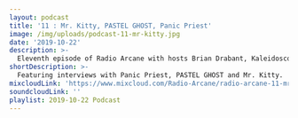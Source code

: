 ```yaml
---
layout: podcast
title: '11 : Mr. Kitty, PASTEL GHOST, Panic Priest'
image: /img/uploads/podcast-11-mr-kitty.jpg
date: '2019-10-22'
description: >-
  Eleventh episode of Radio Arcane with hosts Brian Drabant, Kaleidoscope, Sorrow Vomit, Motuvius Rex and AndrOspore : Featuring interviews of Panic Priest, PASTEL GHOST and Mr. Kitty before their live performances at Art Sanctuary with Radio Arcane on October 8, 2019 : Recorded and produced at the non-profit Art Sanctuary in Louisville, KY, Radio Arcane is a collective of Dark Music Specialists that host events, live music and dark arts entertainment.
shortDescription: >-
  Featuring interviews with Panic Priest, PASTEL GHOST and Mr. Kitty.
mixcloudLink: 'https://www.mixcloud.com/Radio-Arcane/radio-arcane-11-mr-kitty-pastel-ghost-panic-priest'
soundcloudLink: ''
playlist: 2019-10-22 Podcast
---
```

